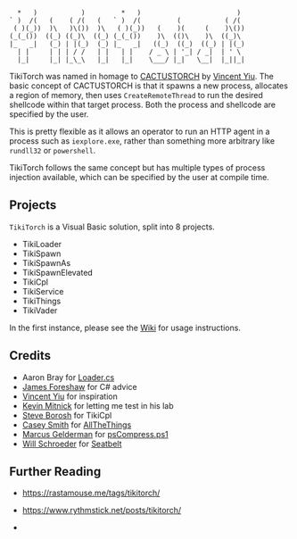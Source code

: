 ```
  *   )           )         *   )                        )  
` )  /(   (    ( /(   (   ` )  /(         (           ( /(  
 ( )(_))  )\   )\())  )\   ( )(_))   (    )(     (    )\()) 
(_(_())  ((_) ((_)\  ((_) (_(_())    )\  (()\    )\  ((_)\  
|_   _|   (_) | |(_)  (_) |_   _|   ((_)  ((_)  ((_) | |(_) 
  | |     | | | / /   | |   | |    / _ \ | '_| / _|  | ' \  
  |_|     |_| |_\_\   |_|   |_|    \___/ |_|   \__|  |_||_| 
```

TikiTorch was named in homage to [CACTUSTORCH](https://github.com/vysecurity/CACTUSTORCH) by [Vincent Yiu](https://twitter.com/vysecurity).  The basic concept of CACTUSTORCH is that it spawns a new process, allocates a region of memory, then uses `CreateRemoteThread` to run the desired shellcode within that target process.  Both the process and shellcode are specified by the user.

This is pretty flexible as it allows an operator to run an HTTP agent in a process such as `iexplore.exe`, rather than something more arbitrary like `rundll32` or `powershell`.

TikiTorch follows the same concept but has multiple types of process injection available, which can be specified by the user at compile time.

## Projects

`TikiTorch` is a Visual Basic solution, split into 8 projects.

- TikiLoader
- TikiSpawn
- TikiSpawnAs
- TikiSpawnElevated
- TikiCpl
- TikiService
- TikiThings
- TikiVader

In the first instance, please see the [Wiki](https://github.com/rasta-mouse/TikiTorch/wiki) for usage instructions.

## Credits

- Aaron Bray for [Loader.cs](https://github.com/ambray/ProcessHollowing/blob/master/ShellLoader/Loader.cs)
- [James Foreshaw](https://twitter.com/tiraniddo) for C# advice
- [Vincent Yiu](https://twitter.com/vysecurity) for inspiration
- [Kevin Mitnick](@kevinmitnick) for letting me test in his lab
- [Steve Borosh](https://twitter.com/424f424f) for TikiCpl
- [Casey Smith](https://twitter.com/subTee) for [AllTheThings](https://github.com/redcanaryco/atomic-red-team/blob/master/atomics/T1117/src/AllTheThings.cs)
- [Marcus Gelderman](https://gist.github.com/marcgeld) for [psCompress.ps1](https://gist.github.com/marcgeld/bfacfd8d70b34fdf1db0022508b02aca)
- [Will Schroeder](https://twitter.com/harmj0y) for [Seatbelt](https://github.com/GhostPack/Seatbelt)

## Further Reading

- https://rastamouse.me/tags/tikitorch/
- https://www.rythmstick.net/posts/tikitorch/

-
